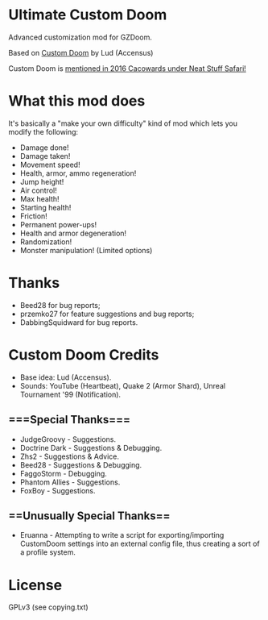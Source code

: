 # Ultimate Custom Doom

Advanced customization mod for GZDoom.

Based on [Custom Doom](https://forum.zdoom.org/viewtopic.php?f=43&t=51446&hilit=custom+doom#p897234) by Lud (Accensus)

Custom Doom is [mentioned in 2016 Cacowards under Neat Stuff Safari!](http://www.doomworld.com/23years/others.php)

# What this mod does

It's basically a "make your own difficulty" kind of mod which lets you modify the following:

* Damage done!
* Damage taken!
* Movement speed!
* Health, armor, ammo regeneration!
* Jump height!
* Air control!
* Max health!
* Starting health!
* Friction!
* Permanent power-ups!
* Health and armor degeneration!
* Randomization!
* Monster manipulation! (Limited options)

# Thanks

* Beed28 for bug reports;
* przemko27 for feature suggestions and bug reports;
* DabbingSquidward for bug reports.

# Custom Doom Credits

* Base idea: Lud (Accensus).
* Sounds: YouTube (Heartbeat), Quake 2 (Armor Shard), Unreal Tournament '99 (Notification).

## ===Special Thanks===

* JudgeGroovy - Suggestions.
* Doctrine Dark - Suggestions & Debugging.
* Zhs2 - Suggestions & Advice.
* Beed28 - Suggestions & Debugging.
* FaggoStorm - Debugging.
* Phantom Allies - Suggestions.
* FoxBoy - Suggestions.

## ==Unusually Special Thanks==

* Eruanna - Attempting to write a script for exporting/importing
CustomDoom settings into an external config file, thus creating a sort
of a profile system.

# License

GPLv3 (see copying.txt)
